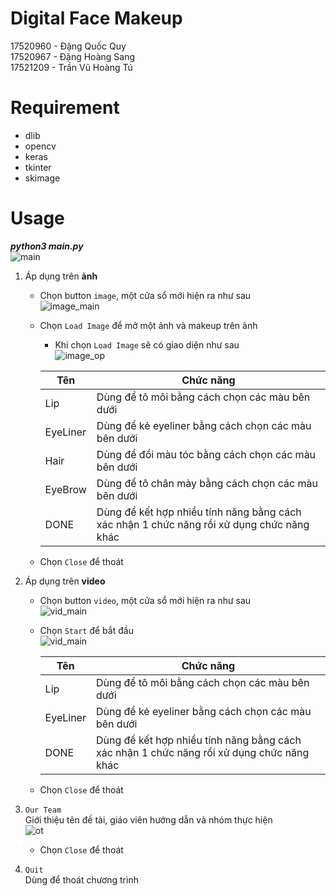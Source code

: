 # Digital Face Makeup
17520960 - Đặng Quốc Quy\
17520967 - Đặng Hoàng Sang\
17521209 - Trần Vũ Hoàng Tú
# Requirement
- dlib
- opencv
- keras
- tkinter
- skimage
# Usage
_**python3 main.py**_\
![main](images/image_ForREADME/main.png)
1. Áp dụng trên **ảnh**
    * Chọn button `image`, một cửa sổ mới hiện ra như sau\
    ![image_main](images/image_ForREADME/image_main.png)
    * Chọn `Load Image` để mở một ảnh và makeup trên ảnh
        * Khi chọn `Load Image` sẽ có giao diện như sau\
        ![image_op](images/image_ForREADME/image_op.png)

        Tên | Chức năng
        --- | ---
        Lip | Dùng để tô môi bằng cách chọn các màu bên dưới
        EyeLiner | Dùng để kẻ eyeliner bằng cách chọn các màu bên dưới
        Hair | Dùng để đổi màu tóc bằng cách chọn các màu bên dưới
        EyeBrow | Dùng để tô chân mày bằng cách chọn các màu bên dưới
        DONE | Dùng để kết hợp nhiều tính năng bằng cách xác nhận 1 chức năng rồi xử dụng chức năng khác

    * Chọn `Close` để thoát
2. Áp dụng trên **video**
    * Chọn button `video`, một cửa sổ mới hiện ra như sau\
    ![vid_main](images/image_ForREADME/vid_main.png)
    * Chọn `Start` để bắt đầu\
        ![vid_main](images/image_ForREADME/vid_op.png)

        Tên | Chức năng
        --- | ---
        Lip | Dùng để tô môi bằng cách chọn các màu bên dưới
        EyeLiner | Dùng để kẻ eyeliner bằng cách chọn các màu bên dưới
        DONE | Dùng để kết hợp nhiều tính năng bằng cách xác nhận 1 chức năng rồi xử dụng chức năng khác
    * Chọn `Close` để thoát
3. `Our Team`\
    Giới thiệu tên đề tài, giáo viên hướng dẫn và nhóm thực hiện\
    ![ot](images/image_ForREADME/ot.png)
    * Chọn `Close` để thoát

4. `Quit`\
    Dùng để thoát chương trình
